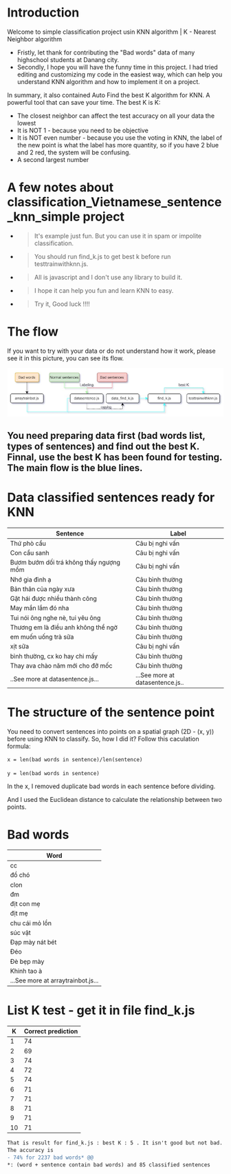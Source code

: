 # Introduction

Welcome to simple classification project usin KNN algorithm | K - Nearest Neighbor algorithm
- Fristly, let thank for contributing the "Bad words" data of many highschool students at Danang city.
- Secondly, I hope you will have the funny time in this project. I had tried editing and customizing my code in the easiest way, which can help you understand KNN algorithm and how to implement it on a project.

In summary, it also contained Auto Find the best K algorithm for KNN. A powerful tool that can save your time. The best K is K:
- The closest neighbor can affect the test accuracy on all your data the lowest
- It is NOT 1 - because you need to be objective
- It is NOT even number - because you use the voting in KNN, the label of the new point is what the label has more quantity, so if you have 2 blue and 2 red, the system will be confusing.
- A second largest number

# A few notes about classification_Vietnamese_sentence_knn_simple project

- > It's example just fun. But you can use it in spam or impolite classification.
- > You should run find_k.js to get best k before run testtrainwithknn.js.
- > All is javascript and I don't use any library to build it.
- > I hope it can help you fun and learn KNN to easy.
- > Try it, Good luck !!!!

# The flow

If you want to try with your data or do not understand how it work, please see it in this picture, you can see its flow.

![Flow](./assets/flow.JPG)

## You need preparing data first (bad words list, types of sentences) and find out the best K. Finnal, use the best K has been found for testing. The main flow is the blue lines.


# Data classified sentences ready for KNN
| Sentence | Label |
|--------------|-------|
| Thứ phò cẩu | Câu bị nghi vấn |
|Con cẩu sanh|Câu bị nghi vấn|
|Bươm bướm dối trá không thấy ngượng mồm|Câu bị nghi vấn|
|Nhớ gia đình ạ|Câu bình thường|
|Bản thân của ngày xưa|Câu bình thường|
|Gặt hái được nhiều thành công|Câu bình thường|
|May mắn lắm đó nha|Câu bình thường|
|Tui nói ông nghe nè, tui yêu ông|Câu bình thường|
|Thương em là điều anh không thể ngờ|Câu bình thường|
|em muốn uống trà sữa|Câu bình thường|
|xịt sữa|Câu bị nghi vấn|
|bình thường, cx ko hay chi mấy|Câu bình thường|
|Thay ava chào năm mới cho đỡ mốc|Câu bình thường|
|..See more at datasentence.js...|...See more at datasentence.js..|

# The structure of the sentence point
You need to convert sentences into points on a spatial graph (2D - (x, y)) before using KNN to classify. So, how I did it?
Follow this caculation formula:

    x = len(bad words in sentence)/len(sentence)

    y = len(bad words in sentence)

In the x, I removed duplicate bad words in each sentence before dividing.

And I used the Euclidean distance to calculate the relationship between two points.

# Bad words
|Word|
|----|
|cc|
|đồ chó|
|clon|
|đm|
|địt con mẹ|
|địt mẹ|
|chu cái mỏ lồn|
|súc vật|
|Đạp mày nát bét|
|Đéo|
|Đè bẹp mày|
|Khinh tao à|
|...See more at arraytrainbot.js...|

# List K test - get it in file find_k.js
|K|Correct prediction|
|---|----|
|1|74|
|2|69|
|3|74|
|4|72|
|5|74|
|6|71|
|7|71|
|8|71|
|9|71|
|10|71|

```diff
That is result for find_k.js : best K : 5 . It isn't good but not bad. That was an objective result in 10 test rounds
The accuracy is 
- 74% for 2237 bad words* @@ 
*: (word + sentence contain bad words) and 85 classified sentences 
```
